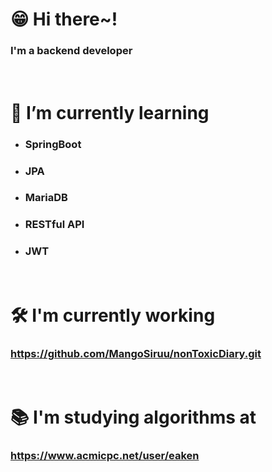 # 😁 Hi there~! 
### I'm a backend developer 
<br/>

# 🌱 I’m currently learning
- ### SpringBoot
- ### JPA
- ### MariaDB
- ### RESTful API
- ### JWT
<br/>

# 🛠️ I'm currently working
### https://github.com/MangoSiruu/nonToxicDiary.git
<br/>

# 📚 I'm studying algorithms at 
### https://www.acmicpc.net/user/eaken



<!--
**tenius10/tenius10** is a ✨ _special_ ✨ repository because its `README.md` (this file) appears on your GitHub profile.

Here are some ideas to get you started:

- 🔭 I’m currently working on ...
- 🌱 I’m currently learning ...
- 👯 I’m looking to collaborate on ...
- 🤔 I’m looking for help with ...
- 💬 Ask me about ...
- 📫 How to reach me: ...
- 😄 Pronouns: ...
- ⚡ Fun fact: ...
-->
